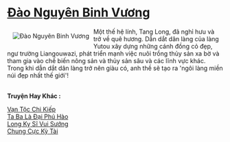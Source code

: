 <a href="https://truyentiki.com/dao-nguyen-binh-vuong.33663/" title="Đào Nguyên Binh Vương"><h1>Đào Nguyên Binh Vương</h1></a><div style="display:table"><img align="right" style="float: left; padding: 10px;" src="https://truyentiki.com/a/img/str/src/dao-nguyen-binh-vuong-1591155443.jpg" alt="Đào Nguyên Binh Vương">Một thế hệ lính, Tang Long, đã nghỉ hưu và trở về quê hương. Dẫn dắt dân làng của làng Yutou xây dựng những cánh đồng cỏ đẹp, ngư trường Liangouwazi, phát triển mạnh việc nuôi trồng thủy sản xa bờ và tham gia vào chế biến nông sản và thủy sản sâu và các lĩnh vực khác. Trong khi dẫn dắt dân làng trở nên giàu có, anh thề sẽ tạo ra 'ngôi làng miền núi đẹp nhất thế giới'!</div><p><br><b>Truyện Hay Khác :</b></p><a href="https://truyentiki.com/van-toc-chi-kiep.33662/" alt="Vạn Tộc Chi Kiếp">Vạn Tộc Chi Kiếp</a><br/><a href="https://github.com/nownovels/top500/tree/master/truyenhay/33668/" alt="Ta Ba Là Đại Phú Hào">Ta Ba Là Đại Phú Hào</a><br/><a href="https://github.com/nownovels/top500/tree/master/truyenhay/33659/" alt="Long Kỵ Sĩ Vui Sướng">Long Kỵ Sĩ Vui Sướng</a><br/><a href="https://github.com/nownovels/top500/tree/master/truyenhay/33608/" alt="Chung Cực Kỳ Tài">Chung Cực Kỳ Tài</a><br/>
